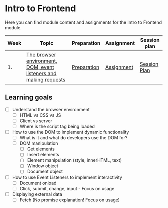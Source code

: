 # Intro to Frontend

Here you can find module content and assignments for the Intro to Frontend module.

| Week | Topic                                                                         | Preparation                           | Assignment                          | Session plan                            |
| ---- | ----------------------------------------------------------------------------- | ------------------------------------- | ----------------------------------- | --------------------------------------- |
| 1.   | [The browser environment, DOM, event listeners and making requests](./week1/) | [Preparation](./week1/preparation.md) | [Assignment](./week1/assignment.md) | [Session Plan](./week1/session-plan.md) |

## Learning goals

- [ ] Understand the browser environment
  - [ ] HTML vs CSS vs JS
  - [ ] Client vs server
  - [ ] Where is the script tag being loaded
- [ ] How to use the DOM to implement dynamic functionality
  - [ ] What is it and what do developers use the DOM for?
  - [ ] DOM manipulation
    - [ ] Get elements
    - [ ] Insert elements
    - [ ] Element manipulation (style, innerHTML, text)
    - [ ] Window object
    - [ ] Document object
- [ ] How to use Event Listeners to implement interactivity
  - [ ] Document onload
  - [ ] Click, submit, change, input - Focus on usage
- [ ] Displaying external data
  - [ ] Fetch (No promise explanation! Focus on usage)
